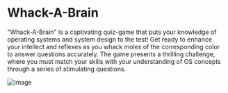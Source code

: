 # Whack-A-Brain

 "Whack-A-Brain" is a captivating quiz-game that puts your knowledge of operating systems and system design to the test! Get ready to enhance your intellect and reflexes as you whack moles of the corresponding color to answer questions accurately. The game presents a thrilling challenge, where you must match your skills with your understanding of OS concepts through a series of stimulating questions. 

 ![image](https://github.com/trushee/Whack-A-Brain/assets/104219535/9df564fd-dc15-4499-a097-37c7a1c6a463)

 

